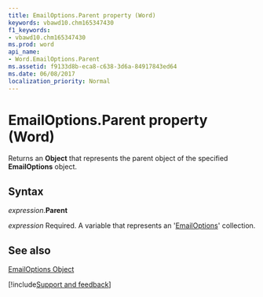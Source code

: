 ```yaml
---
title: EmailOptions.Parent property (Word)
keywords: vbawd10.chm165347430
f1_keywords:
- vbawd10.chm165347430
ms.prod: word
api_name:
- Word.EmailOptions.Parent
ms.assetid: f9133d8b-eca8-c638-3d6a-84917843ed64
ms.date: 06/08/2017
localization_priority: Normal
---
```



# EmailOptions.Parent property (Word)

Returns an  **Object** that represents the parent object of the specified **EmailOptions** object.


## Syntax

_expression_.**Parent**

_expression_ Required. A variable that represents an '[EmailOptions](Word.EmailOptions.md)' collection.


## See also


[EmailOptions Object](Word.EmailOptions.md)

[!include[Support and feedback](~/includes/feedback-boilerplate.md)]